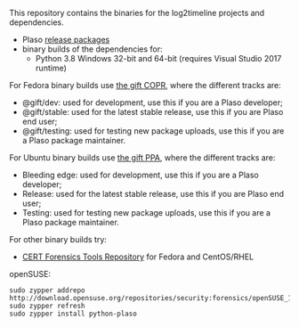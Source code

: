 This repository contains the binaries for the log2timeline projects and
dependencies.

* Plaso [release packages](https://plaso.readthedocs.io/en/latest/sources/user/Releases-and-roadmap.html)
* binary builds of the dependencies for:
  * Python 3.8 Windows 32-bit and 64-bit (requires Visual Studio 2017 runtime)

For Fedora binary builds use [the gift COPR](https://copr.fedorainfracloud.org/groups/g/gift/coprs/),
where the different tracks are:

* @gift/dev: used for development, use this if you are a Plaso developer;
* @gift/stable: used for the latest stable release, use this if you are Plaso end user;
* @gift/testing: used for testing new package uploads, use this if you are a Plaso package maintainer.

For Ubuntu binary builds use [the gift PPA](https://launchpad.net/~gift), where
the different tracks are:

* Bleeding edge: used for development, use this if you are a Plaso developer;
* Release: used for the latest stable release, use this if you are Plaso end user;
* Testing: used for testing new package uploads, use this if you are a Plaso package maintainer.

For other binary builds try:

* [CERT Forensics Tools Repository](https://forensics.cert.org/) for Fedora and CentOS/RHEL

openSUSE:

```
sudo zypper addrepo
http://download.opensuse.org/repositories/security:forensics/openSUSE_13.2/security:forensics.repo
sudo zypper refresh
sudo zypper install python-plaso
```

